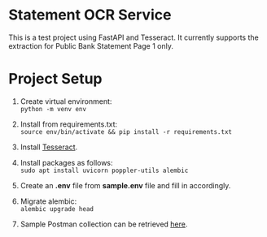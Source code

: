 # Statement OCR Service
This is a test project using FastAPI and Tesseract. It currently supports the extraction for Public Bank Statement Page 1 only.


# Project Setup
1. Create virtual environment: </br>
`python -m venv env`

2. Install from requirements.txt: </br>
`source env/bin/activate && pip install -r requirements.txt`

3. Install [Tesseract](https://tesseract-ocr.github.io/tessdoc/Installation.html).

4. Install packages as follows: </br>
`sudo apt install uvicorn poppler-utils alembic`

5. Create an **.env** file from **sample.env** file and fill in accordingly.

6. Migrate alembic: </br>
`alembic upgrade head`

7. Sample Postman collection can be retrieved [here](Statement%20OCR%20Service.postman_collection.json).